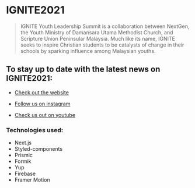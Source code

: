# IGNITE2021
> IGNITE Youth Leadership Summit is a collaboration between NextGen, the Youth Ministry of Damansara Utama Methodist Church, and Scripture Union Peninsular Malaysia. Much like its name, IGNITE seeks to inspire Christian students to be catalysts of change in their schools by sparking influence among Malaysian youths.

## To stay up to date with the latest news on IGNITE2021:
- [Check out the website](https://ignitemy.live/)

- [Follow us on instagram](https://instagram.com/ignitemy______)

- [Check us out on youtube](https://www.youtube.com/channel/UCgTtGiGKU43TWPu09a_nF5A)

### Technologies used:

- Next.js
- Styled-components
- Prismic
- Formik
- Yup
- Firebase
- Framer Motion



